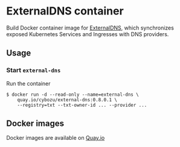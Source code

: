 ExternalDNS container
=====================

Build Docker container image for [ExternalDNS][], which synchronizes exposed Kubernetes Services and Ingresses with DNS providers.


Usage
-----

### Start `external-dns`

Run the container

```console
$ docker run -d --read-only --name=external-dns \
    quay.io/cybozu/external-dns:0.8.0.1 \
    --registry=txt --txt-owner-id ... --provider ...
```

[ExternalDNS]: https://github.com/kubernetes-incubator/external-dns/

Docker images
-------------

Docker images are available on [Quay.io](https://quay.io/repository/cybozu/external-dns)
